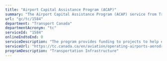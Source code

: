 ```yaml
---
title: "Airport Capital Assistance Program (ACAP)"
summary: "The Airport Capital Assistance Program (ACAP) service from Transport Canada is not available end-to-end online, according to the GC Service Inventory."
url: "gc/tc/1584"
department: "Transport Canada"
departmentAcronym: "tc"
serviceId: "1584"
onlineEndtoEnd: 0
serviceDescription: "The program provides funding to projects to help eligible airports finance capital projects that will maintain and improve safety. Under the ACAP, eligible airports may apply for funding towards capital projects related to safety."
serviceUrl: "https://tc.canada.ca/en/aviation/operating-airports-aerodromes/apply-acap-funding"
programDescription: "Transportation Infrastructure"
---
```

